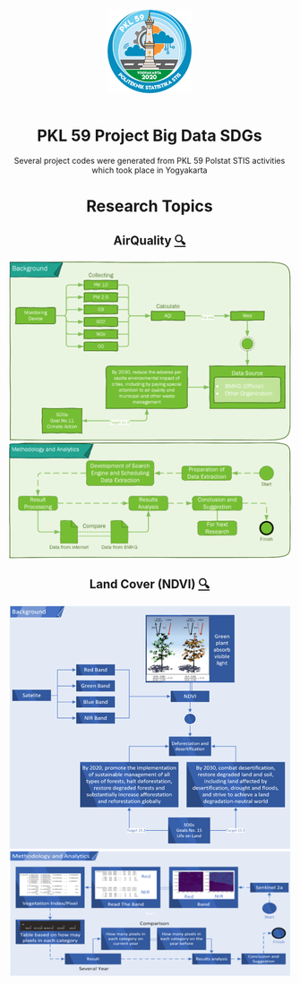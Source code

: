<div align="center">

  <img src="README/Logo PKL.png" data-canonical-src="README/Logo PKL.png" width="150" height="150" />
  </br></br>
  
  <h1>PKL 59 Project Big Data SDGs</h1>
 
  <p>Several project codes were generated from PKL 59 Polstat STIS activities which took place in Yogyakarta</p>

# Research Topics

## AirQuality [🔍](AirQuality)

![Background](README/AirQuality%201.png)
![Methodology and Analytics](README/AirQuality%202.png)

## Land Cover (NDVI) [🔍](NDVI)

![Background](README/NDVI%201.png)
![Methodology and Analytics](README/NDVI%202.png)

</div>
